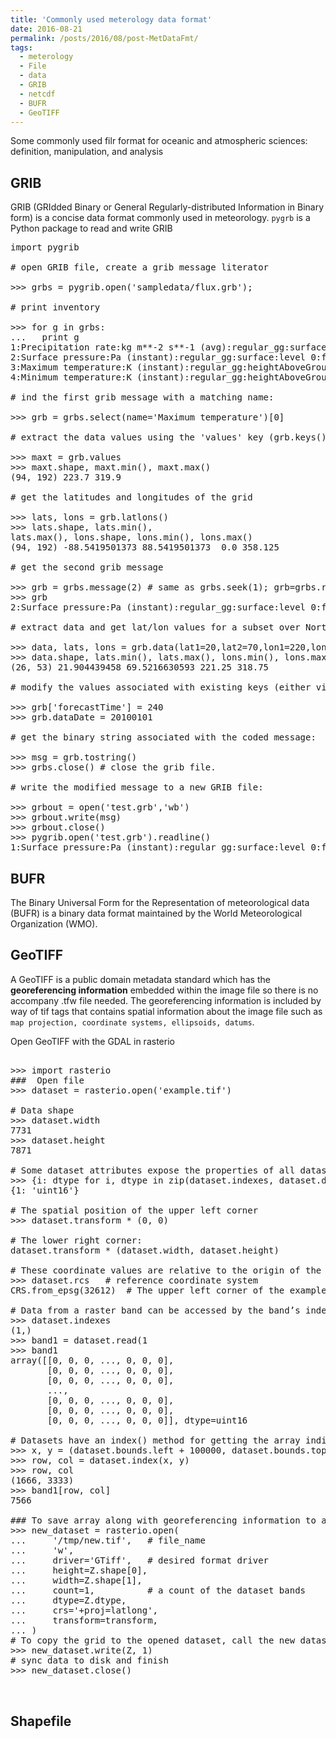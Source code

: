 ```yaml
---
title: 'Commonly used meterology data format'
date: 2016-08-21
permalink: /posts/2016/08/post-MetDataFmt/
tags:
  - meterology
  - File
  - data
  - GRIB
  - netcdf
  - BUFR
  - GeoTIFF
---
```


Some commonly used filr format for oceanic and atmospheric sciences: definition, manipulation, and analysis

## GRIB

GRIB (GRIdded Binary or General Regularly-distributed Information in Binary form) is a concise data format commonly used in meteorology.  `pygrb` is a Python package to read and write GRIB
<pre>
import pygrib

# open GRIB file, create a grib message literator

>>> grbs = pygrib.open('sampledata/flux.grb');

# print inventory

>>> for g in grbs:
...   print g
1:Precipitation rate:kg m**-2 s**-1 (avg):regular_gg:surface:level 0:fcst time 108-120 hrs (avg):from 200402291200
2:Surface pressure:Pa (instant):regular_gg:surface:level 0:fcst time 120 hrs:from 200402291200
3:Maximum temperature:K (instant):regular_gg:heightAboveGround:level 2 m:fcst time 108-120 hrs:from 200402291200
4:Minimum temperature:K (instant):regular_gg:heightAboveGround:level 2 m:fcst time 108-120 hrs:from 200402291200

# ind the first grib message with a matching name: 

>>> grb = grbs.select(name='Maximum temperature')[0]

# extract the data values using the 'values' key (grb.keys() will return a list of the available keys). The data is returned as a numpy array

>>> maxt = grb.values
>>> maxt.shape, maxt.min(), maxt.max()
(94, 192) 223.7 319.9

# get the latitudes and longitudes of the grid

>>> lats, lons = grb.latlons()
>>> lats.shape, lats.min(), 
lats.max(), lons.shape, lons.min(), lons.max()
(94, 192) -88.5419501373 88.5419501373  0.0 358.125

# get the second grib message

>>> grb = grbs.message(2) # same as grbs.seek(1); grb=grbs.readline()
>>> grb
2:Surface pressure:Pa (instant):regular_gg:surface:level 0:fcst time 120 hrs:from 200402291200

# extract data and get lat/lon values for a subset over North America:

>>> data, lats, lons = grb.data(lat1=20,lat2=70,lon1=220,lon2=320)
>>> data.shape, lats.min(), lats.max(), lons.min(), lons.max()
(26, 53) 21.904439458 69.5216630593 221.25 318.75

# modify the values associated with existing keys (either via attribute or dictionary access):

>>> grb['forecastTime'] = 240
>>> grb.dataDate = 20100101

# get the binary string associated with the coded message:

>>> msg = grb.tostring()
>>> grbs.close() # close the grib file.

# write the modified message to a new GRIB file:

>>> grbout = open('test.grb','wb')
>>> grbout.write(msg)
>>> grbout.close()
>>> pygrib.open('test.grb').readline() 
1:Surface pressure:Pa (instant):regular_gg:surface:level 0:fcst time 240 hrs:from 201001011200
</pre>


## BUFR

The Binary Universal Form for the Representation of meteorological data (BUFR) is a binary data format maintained by the World Meteorological Organization (WMO). 


## GeoTIFF
A GeoTIFF  is a public domain metadata standard which has the **georeferencing information** embedded within the image file so there is no accompany .tfw file needed.  The georeferencing information is included by way of tif tags that contains spatial information about the image file such as `map projection, coordinate systems, ellipsoids, datums`.  

Open GeoTIFF with the GDAL in rasterio
<pre>	
>>> import rasterio
###  Open file
>>> dataset = rasterio.open('example.tif')

# Data shape
>>> dataset.width
7731
>>> dataset.height
7871

# Some dataset attributes expose the properties of all dataset bands via a tuple of values, one per band. To get a mapping of band indexes to variable data types, apply a dictionary comprehension to the zip() product of a dataset’s indexes and dtypes attributes.
>>> {i: dtype for i, dtype in zip(dataset.indexes, dataset.dtypes)}
{1: 'uint16'}

# The spatial position of the upper left corner
>>> dataset.transform * (0, 0)

# The lower right corner:
dataset.transform * (dataset.width, dataset.height)

# These coordinate values are relative to the origin of the dataset’s coordinate reference system (CRS).
>>> dataset.rcs   # reference coordinate system
CRS.from_epsg(32612)  # The upper left corner of the example dataset, (358485.0, 4265115.0), is 141.5 kilometers west of zone 12’s central meridian (111 degrees west) and 4265 kilometers north of the equator.

# Data from a raster band can be accessed by the band’s index number. 
>>> dataset.indexes
(1,)
>>> band1 = dataset.read(1
>>> band1
array([[0, 0, 0, ..., 0, 0, 0],
       [0, 0, 0, ..., 0, 0, 0],
       [0, 0, 0, ..., 0, 0, 0],
       ...,
       [0, 0, 0, ..., 0, 0, 0],
       [0, 0, 0, ..., 0, 0, 0],
       [0, 0, 0, ..., 0, 0, 0]], dtype=uint16

# Datasets have an index() method for getting the array indices corresponding to points in georeferenced space.
>>> x, y = (dataset.bounds.left + 100000, dataset.bounds.top - 50000)
>>> row, col = dataset.index(x, y)
>>> row, col
(1666, 3333)
>>> band1[row, col]
7566

### To save array along with georeferencing information to a new raster data file, call rasterio.open() with a path to the new file to be created, 'w' to specify writing mode, and several keyword arguments.
>>> new_dataset = rasterio.open(
...     '/tmp/new.tif',   # file_name
...     'w',              
...     driver='GTiff',   # desired format driver
...     height=Z.shape[0], 
...     width=Z.shape[1],
...     count=1,          # a count of the dataset bands
...     dtype=Z.dtype,
...     crs='+proj=latlong',
...     transform=transform,
... )
# To copy the grid to the opened dataset, call the new dataset’s write() method with the grid and target band number as arguments.
>>> new_dataset.write(Z, 1)
# sync data to disk and finish
>>> new_dataset.close()

 </pre>

## Shapefile






